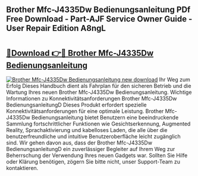 ## Brother Mfc-J4335Dw Bedienungsanleitung PDf Free Download - Part-AJF Service Owner Guide - User Repair Edition A8ngL

# <h2><a href="http://df4158.blite.top/?on=Brother+Mfc-J4335Dw+Bedienungsanleitung">🔗Download 👉🔴 Brother Mfc-J4335Dw Bedienungsanleitung</a></h2>

[![Brother Mfc-J4335Dw Bedienungsanleitung new download](https://i.imgur.com/lujVjoI.png)](http://df4158.blite.top/?on=Brother+Mfc-J4335Dw+Bedienungsanleitung)
Ihr Weg zum Erfolg Dieses Handbuch dient als Fahrplan für den sicheren Betrieb und die Wartung Ihres neuen Brother Mfc-J4335Dw Bedienungsanleitung. Wichtige Informationen zu Konnektivitätsanforderungen Brother Mfc-J4335Dw BedienungsanleitungD Dieses Produkt erfordert spezielle Konnektivitätsanforderungen für eine optimale Leistung. Brother Mfc-J4335Dw Bedienungsanleitung bietet Benutzern eine beeindruckende Sammlung fortschrittlicher Funktionen wie Gesichtserkennung, Augmented Reality, Sprachaktivierung und kabelloses Laden, die alle über die benutzerfreundliche und intuitive Benutzeroberfläche leicht zugänglich sind. Wir gehen davon aus, dass der Brother Mfc-J4335Dw BedienungsanleitungD ein zuverlässiger Begleiter auf Ihrem Weg zur Beherrschung der Verwendung Ihres neuen Gadgets war. Sollten Sie Hilfe oder Klärung benötigen, zögern Sie bitte nicht, unser Support-Team zu kontaktieren.

